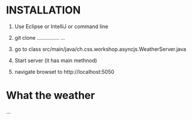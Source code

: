 # INSTALLATION

1. Use Eclipse or IntelliJ or command line
2. git clone ............... ...
3. go to class src/main/java/ch.css.workshop.asyncjs.WeatherServer.java
4. Start server (it has main methnod)

5. navigate browset to http://localhost:5050
 

# What the weather
...
